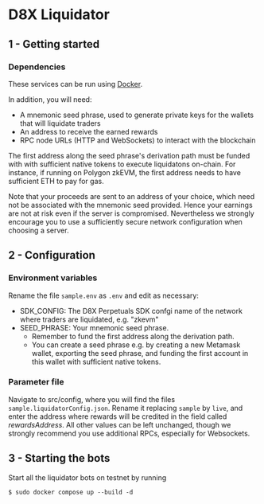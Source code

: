 # D8X Liquidator

## 1 - Getting started

### Dependencies

These services can be run using [Docker](https://docs.docker.com/get-docker/).

In addition, you will need:

- A mnemonic seed phrase, used to generate private keys for the wallets that will liquidate traders
- An address to receive the earned rewards
- RPC node URLs (HTTP and WebSockets) to interact with the blockchain

The first address along the seed phrase's derivation path must be funded with with sufficient native tokens to execute liquidatons on-chain. For instance, if running on Polygon zkEVM, the first address needs to have sufficient ETH to pay for gas.

Note that your proceeds are sent to an address of your choice, which need not be associated with the mnemonic seed provided. Hence your earnings are not at risk even if the server is compromised. Nevertheless we strongly encourage you to use a sufficiently secure network configuration when choosing a server.

## 2 - Configuration

### Environment variables

Rename the file `sample.env` as `.env` and edit as necessary:

- SDK_CONFIG: The D8X Perpetuals SDK confgi name of the network where traders are liquidated, e.g. "zkevm"
- SEED_PHRASE: Your mnemonic seed phrase.
  - Remember to fund the first address along the derivation path.
  - You can create a seed phrase e.g. by creating a new Metamask wallet, exporting the seed phrase, and funding the first account in this wallet with sufficient native tokens.

### Parameter file

Navigate to src/config, where you will find the files `sample.liquidatorConfig.json`. Rename it replacing `sample` by `live`, and enter the address where rewards will be credited in the field called _rewardsAddress_. All other values can be left unchanged, though we strongly recommend you use additional RPCs, especially for Websockets.

## 3 - Starting the bots

Start all the liquidator bots on testnet by running

```
$ sudo docker compose up --build -d
```
